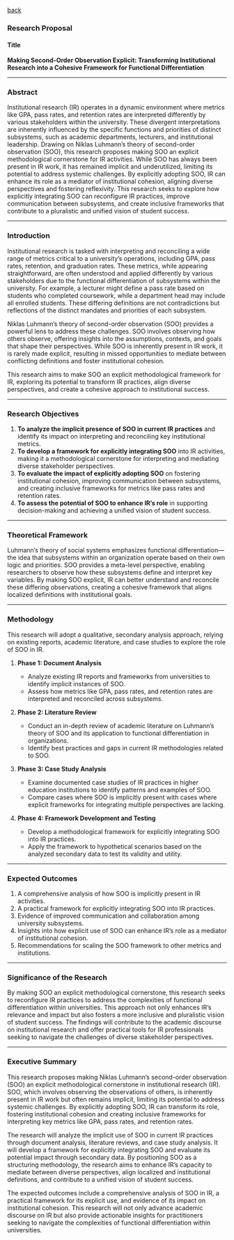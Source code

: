 [back](./)
### Research Proposal

#### Title
**Making Second-Order Observation Explicit: Transforming Institutional Research into a Cohesive Framework for Functional Differentiation**

---
### Abstract
Institutional research (IR) operates in a dynamic environment where metrics like GPA, pass rates, and retention rates are interpreted differently by various stakeholders within the university. These divergent interpretations are inherently influenced by the specific functions and priorities of distinct subsystems, such as academic departments, lecturers, and institutional leadership. Drawing on Niklas Luhmann’s theory of second-order observation (SOO), this research proposes making SOO an explicit methodological cornerstone for IR activities. While SOO has always been present in IR work, it has remained implicit and underutilized, limiting its potential to address systemic challenges. By explicitly adopting SOO, IR can enhance its role as a mediator of institutional cohesion, aligning diverse perspectives and fostering reflexivity. This research seeks to explore how explicitly integrating SOO can reconfigure IR practices, improve communication between subsystems, and create inclusive frameworks that contribute to a pluralistic and unified vision of student success.

---
### Introduction
Institutional research is tasked with interpreting and reconciling a wide range of metrics critical to a university’s operations, including GPA, pass rates, retention, and graduation rates. These metrics, while appearing straightforward, are often understood and applied differently by various stakeholders due to the functional differentiation of subsystems within the university. For example, a lecturer might define a pass rate based on students who completed coursework, while a department head may include all enrolled students. These differing definitions are not contradictions but reflections of the distinct mandates and priorities of each subsystem.

Niklas Luhmann’s theory of second-order observation (SOO) provides a powerful lens to address these challenges. SOO involves observing how others observe, offering insights into the assumptions, contexts, and goals that shape their perspectives. While SOO is inherently present in IR work, it is rarely made explicit, resulting in missed opportunities to mediate between conflicting definitions and foster institutional cohesion.

This research aims to make SOO an explicit methodological framework for IR, exploring its potential to transform IR practices, align diverse perspectives, and create a cohesive approach to institutional success.

---
### Research Objectives
1. **To analyze the implicit presence of SOO in current IR practices** and identify its impact on interpreting and reconciling key institutional metrics.
2. **To develop a framework for explicitly integrating SOO** into IR activities, making it a methodological cornerstone for interpreting and mediating diverse stakeholder perspectives.
3. **To evaluate the impact of explicitly adopting SOO** on fostering institutional cohesion, improving communication between subsystems, and creating inclusive frameworks for metrics like pass rates and retention rates.
4. **To assess the potential of SOO to enhance IR’s role** in supporting decision-making and achieving a unified vision of student success.

---
### Theoretical Framework
Luhmann’s theory of social systems emphasizes functional differentiation—the idea that subsystems within an organization operate based on their own logic and priorities. SOO provides a meta-level perspective, enabling researchers to observe how these subsystems define and interpret key variables. By making SOO explicit, IR can better understand and reconcile these differing observations, creating a cohesive framework that aligns localized definitions with institutional goals.

---
### Methodology
This research will adopt a qualitative, secondary analysis approach, relying on existing reports, academic literature, and case studies to explore the role of SOO in IR.

1. **Phase 1: Document Analysis**
    
    - Analyze existing IR reports and frameworks from universities to identify implicit instances of SOO.
    - Assess how metrics like GPA, pass rates, and retention rates are interpreted and reconciled across subsystems.
2. **Phase 2: Literature Review**
    
    - Conduct an in-depth review of academic literature on Luhmann’s theory of SOO and its application to functional differentiation in organizations.
    - Identify best practices and gaps in current IR methodologies related to SOO.
3. **Phase 3: Case Study Analysis**
    
    - Examine documented case studies of IR practices in higher education institutions to identify patterns and examples of SOO.
    - Compare cases where SOO is implicitly present with cases where explicit frameworks for integrating multiple perspectives are lacking.
4. **Phase 4: Framework Development and Testing**
    
    - Develop a methodological framework for explicitly integrating SOO into IR practices.
    - Apply the framework to hypothetical scenarios based on the analyzed secondary data to test its validity and utility.

---
### Expected Outcomes
1. A comprehensive analysis of how SOO is implicitly present in IR activities.
2. A practical framework for explicitly integrating SOO into IR practices.
3. Evidence of improved communication and collaboration among university subsystems.
4. Insights into how explicit use of SOO can enhance IR’s role as a mediator of institutional cohesion.
5. Recommendations for scaling the SOO framework to other metrics and institutions.

---
### Significance of the Research
By making SOO an explicit methodological cornerstone, this research seeks to reconfigure IR practices to address the complexities of functional differentiation within universities. This approach not only enhances IR’s relevance and impact but also fosters a more inclusive and pluralistic vision of student success. The findings will contribute to the academic discourse on institutional research and offer practical tools for IR professionals seeking to navigate the challenges of diverse stakeholder perspectives.

---
### Executive Summary
This research proposes making Niklas Luhmann’s second-order observation (SOO) an explicit methodological cornerstone in institutional research (IR). SOO, which involves observing the observations of others, is inherently present in IR work but often remains implicit, limiting its potential to address systemic challenges. By explicitly adopting SOO, IR can transform its role, fostering institutional cohesion and creating inclusive frameworks for interpreting key metrics like GPA, pass rates, and retention rates.

The research will analyze the implicit use of SOO in current IR practices through document analysis, literature reviews, and case study analysis. It will develop a framework for explicitly integrating SOO and evaluate its potential impact through secondary data. By positioning SOO as a structuring methodology, the research aims to enhance IR’s capacity to mediate between diverse perspectives, align localized and institutional definitions, and contribute to a unified vision of student success.

The expected outcomes include a comprehensive analysis of SOO in IR, a practical framework for its explicit use, and evidence of its impact on institutional cohesion. This research will not only advance academic discourse on IR but also provide actionable insights for practitioners seeking to navigate the complexities of functional differentiation within universities.
